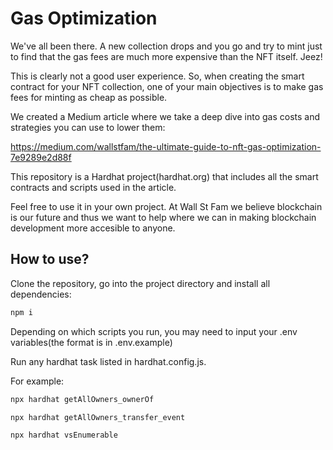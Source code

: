 # Gas Optimization

We've all been there. A new collection drops and you go and try to mint just to find that the gas fees are much more expensive than the NFT itself. Jeez!

This is clearly not a good user experience. So, when creating the smart contract for your NFT collection, one of your main objectives is to make gas fees for minting as cheap as possible.

We created a Medium article where we take a deep dive into gas costs and strategies you can use to lower them:

https://medium.com/wallstfam/the-ultimate-guide-to-nft-gas-optimization-7e9289e2d88f

This repository is a Hardhat project(hardhat.org) that includes all the smart contracts and scripts used in the article.

Feel free to use it in your own project. At Wall St Fam we believe blockchain is our future and thus we want to help where we can in making blockchain development more accesible to anyone.

## How to use?

Clone the repository, go into the project directory and install all dependencies:

```js
npm i
```

Depending on which scripts you run, you may need to input your .env variables(the format is in .env.example)

Run any hardhat task listed in hardhat.config.js.

For example:

```js
npx hardhat getAllOwners_ownerOf

npx hardhat getAllOwners_transfer_event

npx hardhat vsEnumerable

```
